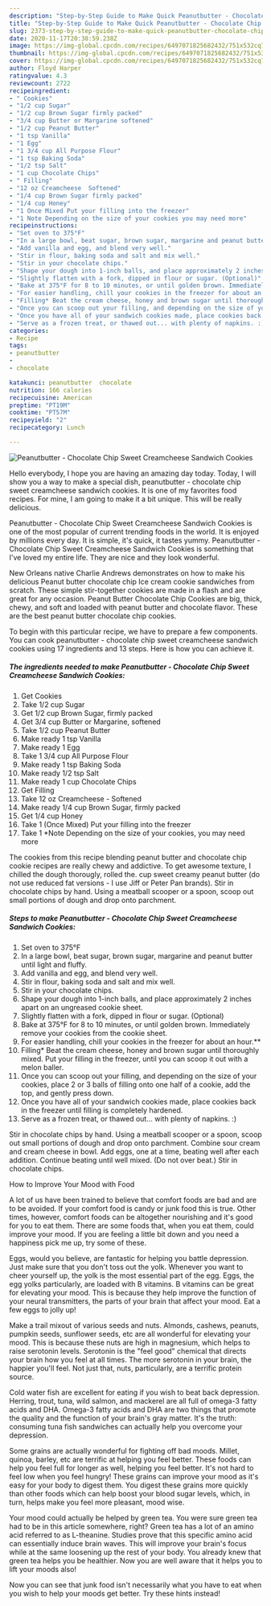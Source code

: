 ```yaml
---
description: "Step-by-Step Guide to Make Quick Peanutbutter - Chocolate Chip Sweet Creamcheese Sandwich Cookies"
title: "Step-by-Step Guide to Make Quick Peanutbutter - Chocolate Chip Sweet Creamcheese Sandwich Cookies"
slug: 2373-step-by-step-guide-to-make-quick-peanutbutter-chocolate-chip-sweet-creamcheese-sandwich-cookies
date: 2020-11-17T20:38:59.238Z
image: https://img-global.cpcdn.com/recipes/6497071825682432/751x532cq70/peanutbutter-chocolate-chip-sweet-creamcheese-sandwich-cookies-recipe-main-photo.jpg
thumbnail: https://img-global.cpcdn.com/recipes/6497071825682432/751x532cq70/peanutbutter-chocolate-chip-sweet-creamcheese-sandwich-cookies-recipe-main-photo.jpg
cover: https://img-global.cpcdn.com/recipes/6497071825682432/751x532cq70/peanutbutter-chocolate-chip-sweet-creamcheese-sandwich-cookies-recipe-main-photo.jpg
author: Floyd Harper
ratingvalue: 4.3
reviewcount: 2722
recipeingredient:
- " Cookies"
- "1/2 cup Sugar"
- "1/2 cup Brown Sugar firmly packed"
- "3/4 cup Butter or Margarine softened"
- "1/2 cup Peanut Butter"
- "1 tsp Vanilla"
- "1 Egg"
- "1 3/4 cup All Purpose Flour"
- "1 tsp Baking Soda"
- "1/2 tsp Salt"
- "1 cup Chocolate Chips"
- " Filling"
- "12 oz Creamcheese  Softened"
- "1/4 cup Brown Sugar firmly packed"
- "1/4 cup Honey"
- "1 Once Mixed Put your filling into the freezer"
- "1 Note Depending on the size of your cookies you may need more"
recipeinstructions:
- "Set oven to 375°F"
- "In a large bowl, beat sugar, brown sugar, margarine and peanut butter until light and fluffy."
- "Add vanilla and egg, and blend very well."
- "Stir in flour, baking soda and salt and mix well."
- "Stir in your chocolate chips."
- "Shape your dough into 1-inch balls, and place approximately 2 inches apart on an ungreased cookie sheet."
- "Slightly flatten with a fork, dipped in flour or sugar. (Optional)"
- "Bake at 375°F for 8 to 10 minutes, or until golden brown. Immediately remove your cookies from the cookie sheet."
- "For easier handling, chill your cookies in the freezer for about an hour.**"
- "Filling* Beat the cream cheese, honey and brown sugar until thoroughly mixed. Put your filling in the freezer, until you can scoop it out with a melon baller."
- "Once you can scoop out your filling, and depending on the size of your cookies, place 2 or 3 balls of filling onto one half of a cookie, add the top, and gently press down."
- "Once you have all of your sandwich cookies made, place cookies back in the freezer until filling is completely hardened."
- "Serve as a frozen treat, or thawed out... with plenty of napkins. :)"
categories:
- Recipe
tags:
- peanutbutter
- 
- chocolate

katakunci: peanutbutter  chocolate 
nutrition: 166 calories
recipecuisine: American
preptime: "PT19M"
cooktime: "PT57M"
recipeyield: "2"
recipecategory: Lunch

---
```



![Peanutbutter - Chocolate Chip Sweet Creamcheese Sandwich Cookies](https://img-global.cpcdn.com/recipes/6497071825682432/751x532cq70/peanutbutter-chocolate-chip-sweet-creamcheese-sandwich-cookies-recipe-main-photo.jpg)

Hello everybody, I hope you are having an amazing day today. Today, I will show you a way to make a special dish, peanutbutter - chocolate chip sweet creamcheese sandwich cookies. It is one of my favorites food recipes. For mine, I am going to make it a bit unique. This will be really delicious.

Peanutbutter - Chocolate Chip Sweet Creamcheese Sandwich Cookies is one of the most popular of current trending foods in the world. It is enjoyed by millions every day. It is simple, it's quick, it tastes yummy. Peanutbutter - Chocolate Chip Sweet Creamcheese Sandwich Cookies is something that I've loved my entire life. They are nice and they look wonderful.

New Orleans native Charlie Andrews demonstrates on how to make his delicious Peanut butter chocolate chip Ice cream cookie sandwiches from scratch. These simple stir-together cookies are made in a flash and are great for any occasion. Peanut Butter Chocolate Chip Cookies are big, thick, chewy, and soft and loaded with peanut butter and chocolate flavor. These are the best peanut butter chocolate chip cookies.


To begin with this particular recipe, we have to prepare a few components. You can cook peanutbutter - chocolate chip sweet creamcheese sandwich cookies using 17 ingredients and 13 steps. Here is how you can achieve it.

<!--inarticleads1-->

##### The ingredients needed to make Peanutbutter - Chocolate Chip Sweet Creamcheese Sandwich Cookies:

1. Get  Cookies
1. Take 1/2 cup Sugar
1. Get 1/2 cup Brown Sugar, firmly packed
1. Get 3/4 cup Butter or Margarine, softened
1. Take 1/2 cup Peanut Butter
1. Make ready 1 tsp Vanilla
1. Make ready 1 Egg
1. Take 1 3/4 cup All Purpose Flour
1. Make ready 1 tsp Baking Soda
1. Make ready 1/2 tsp Salt
1. Make ready 1 cup Chocolate Chips
1. Get  Filling
1. Take 12 oz Creamcheese - Softened
1. Make ready 1/4 cup Brown Sugar, firmly packed
1. Get 1/4 cup Honey
1. Take 1 (Once Mixed) Put your filling into the freezer
1. Take 1 *Note Depending on the size of your cookies, you may need more


The cookies from this recipe blending peanut butter and chocolate chip cookie recipes are really chewy and addictive. To get awesome texture, I chilled the dough thorougly, rolled the. cup sweet creamy peanut butter (do not use reduced fat versions - I use Jiff or Peter Pan brands). Stir in chocolate chips by hand. Using a meatball scooper or a spoon, scoop out small portions of dough and drop onto parchment. 

<!--inarticleads2-->

##### Steps to make Peanutbutter - Chocolate Chip Sweet Creamcheese Sandwich Cookies:

1. Set oven to 375°F
1. In a large bowl, beat sugar, brown sugar, margarine and peanut butter until light and fluffy.
1. Add vanilla and egg, and blend very well.
1. Stir in flour, baking soda and salt and mix well.
1. Stir in your chocolate chips.
1. Shape your dough into 1-inch balls, and place approximately 2 inches apart on an ungreased cookie sheet.
1. Slightly flatten with a fork, dipped in flour or sugar. (Optional)
1. Bake at 375°F for 8 to 10 minutes, or until golden brown. Immediately remove your cookies from the cookie sheet.
1. For easier handling, chill your cookies in the freezer for about an hour.**
1. Filling* Beat the cream cheese, honey and brown sugar until thoroughly mixed. Put your filling in the freezer, until you can scoop it out with a melon baller.
1. Once you can scoop out your filling, and depending on the size of your cookies, place 2 or 3 balls of filling onto one half of a cookie, add the top, and gently press down.
1. Once you have all of your sandwich cookies made, place cookies back in the freezer until filling is completely hardened.
1. Serve as a frozen treat, or thawed out... with plenty of napkins. :)


Stir in chocolate chips by hand. Using a meatball scooper or a spoon, scoop out small portions of dough and drop onto parchment. Combine sour cream and cream cheese in bowl. Add eggs, one at a time, beating well after each addition. Continue beating until well mixed. (Do not over beat.) Stir in chocolate chips. 

How to Improve Your Mood with Food


A lot of us have been trained to believe that comfort foods are bad and are to be avoided. If your comfort food is candy or junk food this is true. Other times, however, comfort foods can be altogether nourishing and it's good for you to eat them. There are some foods that, when you eat them, could improve your mood. If you are feeling a little bit down and you need a happiness pick me up, try some of these.

Eggs, would you believe, are fantastic for helping you battle depression. Just make sure that you don't toss out the yolk. Whenever you want to cheer yourself up, the yolk is the most essential part of the egg. Eggs, the egg yolks particularly, are loaded with B vitamins. B vitamins can be great for elevating your mood. This is because they help improve the function of your neural transmitters, the parts of your brain that affect your mood. Eat a few eggs to jolly up!

Make a trail mixout of various seeds and nuts. Almonds, cashews, peanuts, pumpkin seeds, sunflower seeds, etc are all wonderful for elevating your mood. This is because these nuts are high in magnesium, which helps to raise serotonin levels. Serotonin is the "feel good" chemical that directs your brain how you feel at all times. The more serotonin in your brain, the happier you'll feel. Not just that, nuts, particularly, are a terrific protein source.

Cold water fish are excellent for eating if you wish to beat back depression. Herring, trout, tuna, wild salmon, and mackerel are all full of omega-3 fatty acids and DHA. Omega-3 fatty acids and DHA are two things that promote the quality and the function of your brain's gray matter. It's the truth: consuming tuna fish sandwiches can actually help you overcome your depression. 

Some grains are actually wonderful for fighting off bad moods. Millet, quinoa, barley, etc are terrific at helping you feel better. These foods can help you feel full for longer as well, helping you feel better. It's not hard to feel low when you feel hungry! These grains can improve your mood as it's easy for your body to digest them. You digest these grains more quickly than other foods which can help boost your blood sugar levels, which, in turn, helps make you feel more pleasant, mood wise.

Your mood could actually be helped by green tea. You were sure green tea had to be in this article somewhere, right? Green tea has a lot of an amino acid referred to as L-theanine. Studies prove that this specific amino acid can essentially induce brain waves. This will improve your brain's focus while at the same loosening up the rest of your body. You already knew that green tea helps you be healthier. Now you are well aware that it helps you to lift your moods also!

Now you can see that junk food isn't necessarily what you have to eat when you wish to help your moods get better. Try  these hints  instead!

